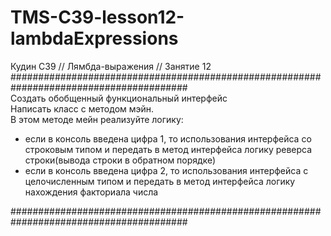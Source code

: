 # TMS-C39-lesson12-lambdaExpressions
Кудин С39 // Лямбда-выражения // Занятие 12
<br/>
########################################################################################<br/>
Создать обобщенный функциональный интерфейс<br/>
Написать класс с методом мэйн.<br/>
В этом методе мейн реализуйте логику:<br/>
- если в консоль введена цифра 1, то использования интерфейса со строковым типом и передать в метод интерфейса логику реверса строки(вывода строки в обратном порядке)<br/>
- если в консоль введена цифра 2, то использования интерфейса с целочисленным типом и передать в метод интерфейса логику нахождения факториала числа<br/>
</a>
########################################################################################
